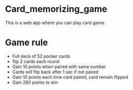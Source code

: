 # Card_memorizing_game
This is a web app where you can play card game. 

# Game rule 
- Full deck of 52 pocker cards
- flip 2 cards each round
- Gain 10 points when paired with same number
- Cards will flip back after 1 sec if not paired 
- Gain 10 points each time card paired, card remain flipped
- Gain 260 points to win
